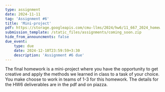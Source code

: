```yaml
---
type: assignment
date: 2024-11-11
tag: 'Assignment #6'
title: 'Mini-project'
pdf: https://storage.googleapis.com/cmu-llms/2024/hw6/11_667_2024_homeworks-6.pdf
submission_template: /static_files/assignments/coming_soon.zip
hide_from_announcments: false
due_event: 
    type: due
    date: 2024-12-10T23:59:59+3:30
    description: 'Assignment #6 due'
---
```


The final homework is a mini-project where you have the opportunity to get creative and apply the methods we learned in class to a task of your choice. You make choose to work in teams of 1-3 for this homework. The details for the HW6 deliverables are in the pdf and on piazza. 

